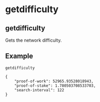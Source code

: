 # getdifficulty

## getdifficulty

Gets the network difficulty.

## Example

```text
getdifficulty

{
    "proof-of-work": 52965.93528018943,
    "proof-of-stake": 1.780503708533703,
    "search-interval": 122
}
```

